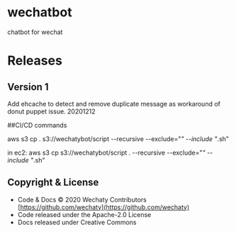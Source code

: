# wechatbot
chatbot for wechat

# Releases

## Version 1
Add ehcache to detect and remove duplicate message as workaround of donut puppet issue. 20201212

##CI/CD commands

aws s3 cp . s3://wechatybot/script  --recursive --exclude="*" --include "*.sh"

in ec2:
aws s3 cp s3://wechatybot/script . --recursive --exclude="*" --include "*.sh"

## Copyright & License
* Code & Docs © 2020 Wechaty Contributors [https://github.com/wechaty](https://github.com/wechaty)
* Code released under the Apache-2.0 License
* Docs released under Creative Commons
